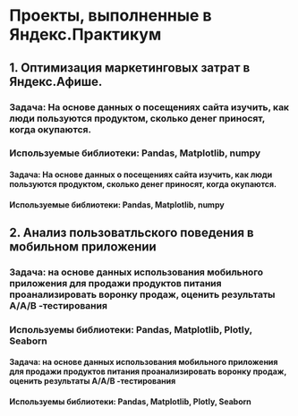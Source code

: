 # Проекты, выполненные в Яндекс.Практикум
## 1. Оптимизация  маркетинговых затрат в Яндекс.Афише.
### Задача: На основе данных о посещениях сайта изучить, как люди пользуются продуктом, сколько денег приносят, когда окупаются.
### Используемые библиотеки: Pandas, Matplotlib, numpy
#### Задача: На основе данных о посещениях сайта изучить, как люди пользуются продуктом, сколько денег приносят, когда окупаются.
#### Используемые библиотеки: Pandas, Matplotlib, numpy

## 2. Анализ пользоватльского поведения в мобильном приложении
### Задача: на основе данных использования мобильного приложения для продажи продуктов питания проанализировать воронку продаж, оценить результаты А/A/B -тестирования
### Используемы библиотеки: Pandas, Matplotlib, Plotly, Seaborn
#### Задача: на основе данных использования мобильного приложения для продажи продуктов питания проанализировать воронку продаж, оценить результаты А/A/B -тестирования
#### Используемы библиотеки: Pandas, Matplotlib, Plotly, Seaborn

